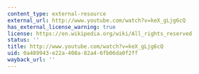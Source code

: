 ```yaml
---
content_type: external-resource
external_url: http://www.youtube.com/watch?v=keX_gLjg6cQ
has_external_license_warning: true
license: https://en.wikipedia.org/wiki/All_rights_reserved
status: ''
title: http://www.youtube.com/watch?v=keX_gLjg6cQ
uid: 0a489943-e22a-408a-82a4-6fb06da0f2ff
wayback_url: ''
---
```

